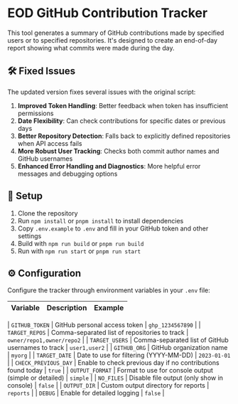 # EOD GitHub Contribution Tracker

This tool generates a summary of GitHub contributions made by specified users or to specified repositories. It's designed to create an end-of-day report showing what commits were made during the day.

## 🛠️ Fixed Issues

The updated version fixes several issues with the original script:

1. **Improved Token Handling**: Better feedback when token has insufficient permissions
2. **Date Flexibility**: Can check contributions for specific dates or previous days
3. **Better Repository Detection**: Falls back to explicitly defined repositories when API access fails
4. **More Robust User Tracking**: Checks both commit author names and GitHub usernames
5. **Enhanced Error Handling and Diagnostics**: More helpful error messages and debugging options

## 🚀 Setup

1. Clone the repository
2. Run `npm install` or `pnpm install` to install dependencies
3. Copy `.env.example` to `.env` and fill in your GitHub token and other settings
4. Build with `npm run build` or `pnpm run build`
5. Run with `npm run start` or `pnpm run start`

## ⚙️ Configuration

Configure the tracker through environment variables in your `.env` file:

| Variable | Description | Example |
| -------- | ----------- | ------- |

| `GITHUB_TOKEN` | GitHub personal access token | `ghp_1234567890` |
| `TARGET_REPOS` | Comma-separated list of repositories to track | `owner/repo1,owner/repo2` |
| `TARGET_USERS` | Comma-separated list of GitHub usernames to track | `user1,user2` |
| `GITHUB_ORG` | GitHub organization name | `myorg` |
| `TARGET_DATE` | Date to use for filtering (YYYY-MM-DD) | `2023-01-01` |
| `CHECK_PREVIOUS_DAY` | Enable to check previous day if no contributions found today | `true` |
| `OUTPUT_FORMAT` | Format to use for console output (simple or detailed) | `simple` |
| `NO_FILES` | Disable file output (only show in console) | `false` |
| `OUTPUT_DIR` | Custom output directory for reports | `reports` |
| `DEBUG` | Enable for detailed logging | `false` |
